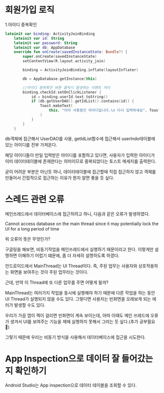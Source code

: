 # 회원가입 로직


<div>1.아이디 중복확인</div>

~~~kotlin
lateinit var binding: ActivityJoinBinding
    lateinit var id: String
    lateinit var password: String
    lateinit var db: AppDatabase
    override fun onCreate(savedInstanceState: Bundle?) {
        super.onCreate(savedInstanceState)
        setContentView(R.layout.activity_join)

        binding = ActivityJoinBinding.inflate(layoutInflater)

        db = AppDatabase.getInstance(this)

        //아이디 중복확인 버튼 클릭시 발생하는 이벤트 처리
        binding.checkId.setOnClickListener {
            id = binding.userId.text.toString()
            if (db.getUserDAO().getIdList().contains(id)) {
                Toast.makeText(
                    this, "이미 사용중인 아이디입니다.\n 다시 입력하세요", Toast.LENGTH_SHORT
                )
            }
        }
    }
~~~


db객체에 접근해서 UserDAO를 사용, getIdList함수에 접근해서 userIndo테이블에 있는 아이디를 전부 가져온다. 


해당 아이디들이 만일 입력받은 아이디를 포함하고 있다면, 사용자가 입력한 아이디가 이미 데이터테이블에 존재한다는
의미이므로 중복되었다는 토스트 메세지를 출력한다. 


굳이 어려운 부분은 아닌듯 하나, 데이터테이블에 접근할때 직접 접근하지 않고 객체를 만들어서 간접적으로 접근하는 이유가 뭔지 알면 좋을 듯 싶다.

# 스레드 관련 오류

메인쓰레드에서 데이터베이스에 접근하려고 하니, 다음과 같은 오류가 발생하였다.


Cannot access database on the main thread since it may potentially lock the UI for a long period of time

<div>위 오류의 뜻은 무엇인가?</div>

구글링을 해보면, 비동기작업을 메인쓰레드에서 실행하기 때문이라고 한다. 이렇게만 설명하면 이해하기 어렵기 떄문에, 좀 더 자세히 설명하도록 하겠다.


안드로이드에서 MainThread는 UI Thread이다. 즉, 주된 업무는 사용자와 상호작용하는 화면을 보여주는 것이 주된 업무라는 것이다.


근데, 만약 이 Thread에 또 다른 업무를 주면 어떻게 될까?

MainThread는 여러가지 작업을 동시에 실행해야 하기 때문에 다른 작업을 하는 동안 UI Thread가 실행되지 않을 수도 있다. 그렇다면 사용자는 빈화면을 오래보게 되는 에러가 발생할 수도 있다.

우리가 가끔 앱이 렉이 걸리면 빈화면이 계속 보이는데, 아마 이때도 메인 쓰레드에 오류가 생겨서 UI를 보여주는 기능을 제때 실행하지 못해서 그러는 듯 싶다.(추가 공부필요🔖)

그렇기 때문에 우리는 비동기 방식을 사용해서 데이터베이스에 접근을 시도한다.

# App Inspection으로 데이터 잘 들어갔는지 확인하기

Android Studio는 App inspection으로 데이터 테이블을 조회할 수 있다.







